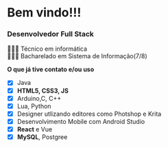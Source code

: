 # Bem vindo!!!

<!-- 

<img align="right" width="40%" src="https://c.tenor.com/_DOBjnGspYAAAAAC/code-coding.gif">
 -->
<!-- <img align="right" width="400" src="https://external-content.duckduckgo.com/iu/?u=https%3A%2F%2F66.media.tumblr.com%2Fc59fc93c23fbcbe81291dae375a69cfa%2Ftumblr_o2x9h8yGyJ1titu82o1_500.gifv&f=1&nofb=1"> -->

### Desenvolvedor Full Stack
👨🏽‍💻 Técnico em informática<br/>
👨🏽‍🎓 Bacharelado em Sistema de Informação(7/8)<br/>

**O que já tive contato e/ou uso**
- [x] Java
- [x] **HTML5, CSS3, JS**
- [x] Arduino,C, C++
- [x] Lua, Python
- [x] Designer utlizando editores como Photshop e Krita
- [x] Desenvolvimento Mobile com Android Studio
- [x] **React** e Vue 
- [x] **MySQL**, Postgree 
<!-- 
[![Linkedin Badge](https://img.shields.io/badge/-LinkedIn-blue?style=flat-square&logo=Linkedin&logoColor=white&link=link_do_seu_perfil_no_linkedin)](https://www.linkedin.com/in/gabriel-sa-825054213/) -->

<!-- [![Instagram Badge](https://img.shields.io/badge/Instagram-E4405F?style=for-the-badge&logo=instagram&logoColor=white)](https://instagram.com/gabriel_s4l3m/)
[![Gmail Badge](https://img.shields.io/badge/ProtonMail-8B89CC?style=for-the-badge&logo=protonmail&logoColor=white)](mailto:gabriel_s4lem@protonmail.com) -->

<!-- (https://www.99freelas.com.br/user/gabriels4)
(https://www.workana.com/freelancer/2dfc48230a8c4474c5237af94c7da858) -->



